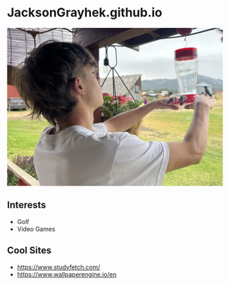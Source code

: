 # JacksonGrayhek.github.io
![](FullSizeRender.jpg)
## Interests 
- Golf
- Video Games

## Cool Sites 
- https://www.studyfetch.com/
- https://www.wallpaperengine.io/en
